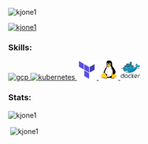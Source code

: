 <p align="left"> <img src="https://komarev.com/ghpvc/?username=kjone1&label=Visitors&color=000000&style=for-the-badge" alt="kjone1" /> </p>  
  
<p align="left"> <a href="https://github.com/ryo-ma/github-profile-trophy"><img src="https://github-profile-trophy.vercel.app/?username=kjone1&theme=monokai&no-frame=true&no-bg=true&rank=SSS,SS,S,AAA,AA,A,B,C" alt="kjone1" /></a> </p>

<h3 align="left">Skills:</h3>  
<p align="left"> <a href="https://cloud.google.com" target="_blank" rel="noreferrer"> <img src="https://www.vectorlogo.zone/logos/google_cloud/google_cloud-icon.svg" alt="gcp" width="40" height="40"/> </a> <a href="https://kubernetes.io" target="_blank" rel="noreferrer"> <img src="https://www.vectorlogo.zone/logos/kubernetes/kubernetes-icon.svg" alt="kubernetes" width="40" height="40"/> </a> <a href="https://www.terraform.io/" target="_blank" rel="noreferrer"> <img src="https://raw.githubusercontent.com/devicons/devicon/1119b9f84c0290e0f0b38982099a2bd027a48bf1/icons/terraform/terraform-original.svg" alt="Terraform" width="40" height="40"/> </a> <a href="https://www.linux.org/" target="_blank" rel="noreferrer"> <img src="https://raw.githubusercontent.com/devicons/devicon/master/icons/linux/linux-original.svg" alt="linux" width="40" height="40"/> <a href="https://www.docker.com/" target="_blank" rel="noreferrer"> <img src="https://raw.githubusercontent.com/devicons/devicon/master/icons/docker/docker-original-wordmark.svg" alt="docker" width="40" height="40"/> </a> </p>   

<h3 align="left">Stats:</h3>  
<p><img align="center" src="https://github-readme-stats.vercel.app/api/top-langs?username=kjone1&show_icons=true&theme=radical&locale=en&layout=compact" alt="kjone1" /></p>  

<p>&nbsp;<img align="center" src="https://github-readme-stats.vercel.app/api?username=kjone1&show_icons=true&theme=radical&locale=en" alt="kjone1" /></p>


